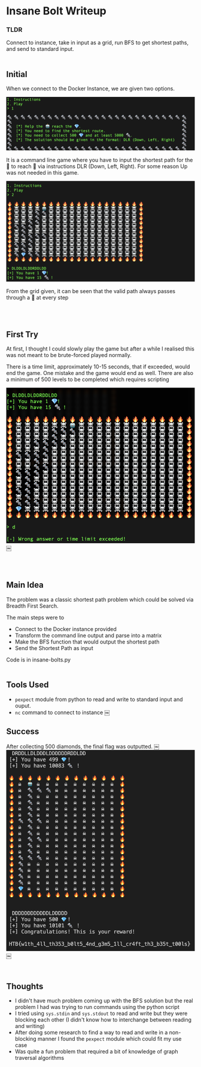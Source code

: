 # Insane Bolt Writeup

### **TLDR**

Connect to instance, take in input as a grid, run BFS to get shortest paths, and send to standard input.
<br /><br />

## Initial

When we connect to the Docker Instance, we are given two options.

![Starting Prompt](./images/1.png)

It is a command line game where you have to input the shortest path for the 🤖 to reach 💎 via instructions DLR (Down, Left, Right). For some reason Up was not needed in this game.

![Basic Idea](./images/2.png)

From the grid given, it can be seen that the valid path always passes through a 🔩 at every step

<br /><br />

## First Try

At first, I thought I could slowly play the game but after a while I realised this was not meant to be brute-forced played normally.

There is a time limit, approximately 10-15 seconds, that if exceeded, would end the game. One mistake and the game would end as well. There are also a minimum of 500 levels to be completed which requires scripting

![Shouldn't be brute forced](./images/3.png)￼

<br /><br />

## Main Idea

The problem was a classic shortest path problem which could be solved via Breadth First Search.

The main steps were to

- Connect to the Docker instance provided
- Transform the command line output and parse into a matrix
- Make the BFS function that would output the shortest path
- Send the Shortest Path as input

Code is in insane-bolts.py
<br /><br />

## Tools Used

- `pexpect` module from python to read and write to standard input and ouput.
- `nc` command to connect to instance
  ￼
  <br />

## Success

After collecting 500 diamonds, the final flag was outputted.
￼
![Shouldn't be brute forced](./images/4.png)￼

<br />

## Thoughts

- I didn't have much problem coming up with the BFS solution but the real problem I had was trying to run commands using the python script
- I tried using `sys.stdin` and `sys.stdout` to read and write but they were blocking each other (I didn't know how to interchange between reading and writing)
- After doing some research to find a way to read and write in a non-blocking manner I found the `pexpect` module which could fit my use case
- Was quite a fun problem that required a bit of knowledge of graph traversal algorithms
